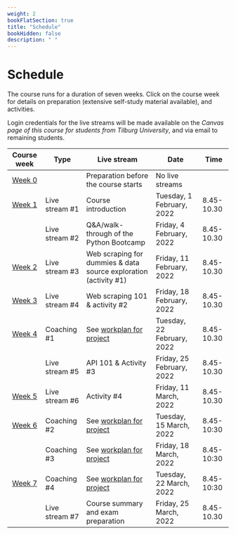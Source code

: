 ```yaml
---
weight: 2
bookFlatSection: true
title: "Schedule"
bookHidden: false
description: " "
---
```


# Schedule

The course runs for a duration of seven weeks. Click on the course week for details on preparation (extensive self-study material available), and activities.

Login credentials for the live streams will be made available on the *Canvas page of this course for students from Tilburg University*, and via email to remaining students.


<!--
Course week|Unit|Mon|Tue|Wed|Thu|Fri|Sat|Sun|
|:-:|:-:|:-:|:-:|:-:|:-:|:-:|:-:|:-:|
|*August 2021*
Week 1|1.1|30|31||||||
|*September 2021*
Week 1|1.1|||1|2|3|4|5|
Week 2|1.2|6|7|8|9|10|11|12
Week 3|1.3|13|14|15|16|17|18|19
Week 4|1.4|20|21|22|23|24|25|26
Week 5|1.5|27|28|29|30|||
|*October 2021*
Week 5|1.5|||||1|2|3
Week 6|1.6|4|5|6|7|8|9|10
Week 7|1.7|11|12|13|14|15|16|17

-->

<!--|[Week 2](./modules/week2)     |Informal meetup|Finalize teams and receive informal feedback on project ideas|Tuesday, 9 February, 2021|9.30-10.30-->

Course week|Type|Live stream|Date|Time
|:-:|---------|---------|-------------|--------------------|
|[Week 0](../../modules/prep)      | | Preparation before the course starts   |No live streams
|[Week 1](../../modules/week1)      |Live stream #1 |Course introduction  |Tuesday, 1 February, 2022|8.45-10.30|
|      |Live stream #2 |Q&A/walk-through of the Python Bootcamp | Friday, 4 February, 2022|8.45-10.30|
|[Week 2](../../modules/week2)     |Live stream #3 |Web scraping for dummies & data source exploration (activity #1)|Friday, 11 February, 2022|8.45-10.30|
|[Week 3](../../modules/week3)      |Live stream #4 |Web scraping 101 & activity #2 |Friday, 18 February, 2022|8.45-10.30|
|[Week 4](../../modules/week4)      |Coaching #1 |See [workplan for project](docs/course/project/workplan)  |Tuesday, 22 February, 2022|8.45-10.30|
|     |Live stream #5 | API 101 & Activity #3 |Friday, 25 February, 2022|8.45-10.30|
|[Week 5](../../modules/week5)      |Live stream #6 | Activity #4 |Friday, 11 March, 2022|8.45-10.30|
|[Week 6](../../modules/week6)    |Coaching #2  |See [workplan for project](docs/course/project/workplan)   |Tuesday, 15 March, 2022|8.45-10:30
| |Coaching #3     |See [workplan for project](docs/course/project/workplan)   |Friday, 18 March, 2022|8.45-10:30
|[Week 7](../../modules/week6)    |Coaching #4  |See [workplan for project](docs/course/project/workplan)   |Tuesday, 22 March, 2022|8.45-10:30
|      |Live stream #7 | Course summary and exam preparation  |Friday, 25 March, 2022|8.45-10.30|



<!--

Course week|Unit|Mon|Tue|Wed|Thu|Fri|Sat|Sun|
|:-:|:-:|:-:|:-:|:-:|:-:|:-:|:-:|:-:|
|*February 2021*
Week 1|3.1|1|2|3|4|5|6|7|
Week 2|3.2|8|9|10|11|12|13|14
Week 3|Self-study|15|16|17|18|19|20|21
Week 4|3.3|22|23|24|25|26|27|28
|*March 2021*
Week 5|3.4|1|2|3|4|5|6|7
Week 6|3.5|8|9|10|11|12|13|14
Week 7|3.6|15|16|17|18|19|20|21
Week 8|3.7|22|23|24|25|26|27|28
 ||Exams|29|30|31
|*April 2021*
        |  |  |  |  ||1|2|3|4
|    |Exams|  |5|6|7|8|9|10|11
-->
